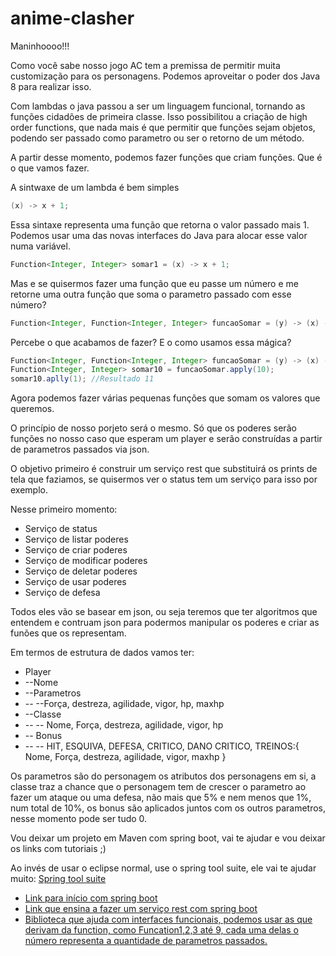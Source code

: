 # anime-clasher

Maninhoooo!!!

Como você sabe nosso jogo AC tem a premissa de permitir muita customização para os personagens. Podemos aproveitar o poder dos Java 8 para realizar isso.

Com lambdas o java passou a ser um linguagem funcional, tornando as funções cidadões de primeira classe. Isso possibilitou a criação de high order functions, que nada mais é que permitir que funções sejam objetos, podendo ser passado como parametro ou ser o retorno de um método.

A partir desse momento, podemos fazer funções que criam funções. Que é o que vamos fazer.

A sintwaxe de um lambda é bem simples

```java
(x) -> x + 1;
```

Essa sintaxe representa uma função que retorna o valor passado mais 1. Podemos usar uma das novas interfaces do Java para alocar esse valor numa variável.

```java
Function<Integer, Integer> somar1 = (x) -> x + 1;
```

Mas e se quisermos fazer uma função que eu passe um número e me retorne uma outra função que soma o parametro passado com esse número?

```java
Function<Integer, Function<Integer, Integer> funcaoSomar = (y) -> (x) -> x + y;
```

Percebe o que acabamos de fazer? E o como usamos essa mágica?


```java
Function<Integer, Function<Integer, Integer> funcaoSomar = (y) -> (x) -> x + y;
Function<Integer, Integer> somar10 = funcaoSomar.apply(10);
somar10.aplly(1); //Resultado 11
```

Agora podemos fazer várias pequenas funções que somam os valores que queremos.

O princípio de nosso porjeto será o mesmo. Só que os poderes serão funções no nosso caso que esperam um player e serão construídas a partir de parametros passados via json.

O objetivo primeiro é construir um serviço rest que substituirá os prints de tela que faziamos, se quisermos ver o status tem um serviço para isso por exemplo.

Nesse primeiro momento:

* Serviço de status
* Serviço de listar poderes
* Serviço de criar poderes
* Serviço de modificar poderes
* Serviço de deletar poderes
* Serviço de usar poderes
* Serviço de defesa

Todos eles vão se basear em json, ou seja teremos que ter algoritmos que entendem e contruam json para podermos manipular os poderes e criar as funões que os representam.

Em termos de estrutura de dados vamos ter:
* Player
* --Nome
* --Parametros
* -- --Força, destreza, agilidade, vigor, hp, maxhp
* --Classe
* -- -- Nome, Força, destreza, agilidade, vigor, hp
* -- Bonus
* -- -- HIT, ESQUIVA, DEFESA, CRITICO, DANO CRITICO, TREINOS:{ Nome, Força, destreza, agilidade, vigor, maxhp }

Os parametros são do personagem os atributos dos personagens em si, a classe traz a chance que o personagem tem de crescer o parametro ao fazer um ataque ou uma defesa, não mais que 5% e nem menos que 1%, num total de 10%, os bonus são aplicados juntos com os outros parametros, nesse momento pode ser tudo 0.

Vou deixar um projeto em Maven com spring boot, vai te ajudar e vou deixar os links com tutoriais ;)

Ao invés de usar o eclipse normal, use o spring tool suite, ele vai te ajudar muito:
[Spring tool suite](https://spring.io/tools)

* [Link para início com spring boot](https://projects.spring.io/spring-boot/)
* [Link que ensina a fazer um serviço rest com spring boot](https://spring.io/guides/gs/rest-service/)
* [Biblioteca que ajuda com interfaces funcionais, podemos usar as que derivam da function, como Funcation1,2,3 até 9, cada uma delas o número representa a quantidade de parametros passados.](http://www.javaslang.io/javaslang-docs/)
